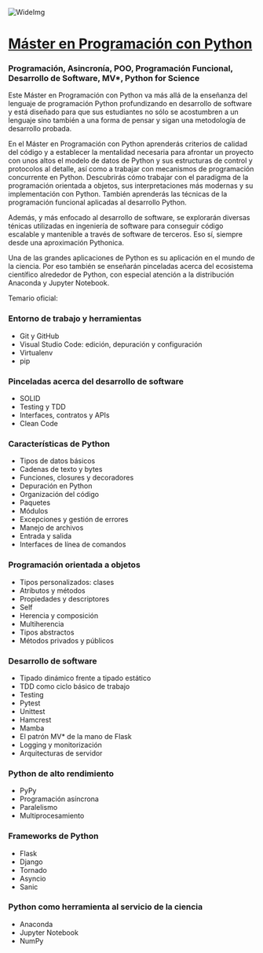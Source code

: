 ![WideImg](https://fictizia.com/img/github/Fictizia-plan-estudios-github.jpg)

# [Máster en Programación con Python](https://fictizia.com/formacion/master-programacion-python)
### Programación, Asincronía, POO, Programación Funcional, Desarrollo de Software, MV*, Python for Science

Este Máster en Programación con Python va más allá de la enseñanza del lenguaje de programación Python profundizando en desarrollo de software y está diseñado para que sus estudiantes no sólo se acostumbren a un lenguaje sino también a una forma de pensar y sigan una metodología de desarrollo probada.

En el Máster en Programación con Python aprenderás criterios de calidad del código y a establecer la mentalidad necesaria para afrontar un proyecto con unos altos el modelo de datos de Python y sus estructuras de control y protocolos al detalle, así como a trabajar con mecanismos de programación concurrente en Python. Descubrirás cómo trabajar con el paradigma de la programación orientada a objetos, sus interpretaciones más modernas y su implementación con Python. También aprenderás las técnicas de la programación funcional aplicadas al desarrollo Python.

Además, y más enfocado al desarrollo de software, se explorarán diversas ténicas utilizadas en ingeniería de software para conseguir código escalable y mantenible a través de software de terceros. Eso sí, siempre desde una aproximación Pythonica.

Una de las grandes aplicaciones de Python es su aplicación en el mundo de la ciencia. Por eso también se enseñarán pinceladas acerca del ecosistema científico alrededor de Python, con especial atención a la distribución Anaconda y Jupyter Notebook.

Temario oficial:

### Entorno de trabajo y herramientas
- Git y GitHub
- Visual Studio Code: edición, depuración y configuración
- Virtualenv
- pip
### Pinceladas acerca del desarrollo de software
- SOLID
- Testing y TDD
- Interfaces, contratos y APIs
- Clean Code
### Características de Python
- Tipos de datos básicos
- Cadenas de texto y bytes
- Funciones, closures y decoradores
- Depuración en Python
- Organización del código
- Paquetes
- Módulos
- Excepciones y gestión de errores
- Manejo de archivos
- Entrada y salida
- Interfaces de línea de comandos
### Programación orientada a objetos
- Tipos personalizados: clases
- Atributos y métodos
- Propiedades y descriptores
- Self
- Herencia y composición
- Multiherencia
- Tipos abstractos
- Métodos privados y públicos
### Desarrollo de software
- Tipado dinámico frente a tipado estático
- TDD como ciclo básico de trabajo
- Testing
- Pytest
- Unittest
- Hamcrest
- Mamba
- El patrón MV* de la mano de Flask
- Logging y monitorización
- Arquitecturas de servidor
### Python de alto rendimiento
- PyPy
- Programación asíncrona
- Paralelismo
- Multiprocesamiento
### Frameworks de Python
- Flask
- Django
- Tornado
- Asyncio
- Sanic
### Python como herramienta al servicio de la ciencia
- Anaconda
- Jupyter Notebook
- NumPy
